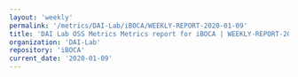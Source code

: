 ```yaml
---
layout: 'weekly'
permalink: '/metrics/DAI-Lab/iBOCA/WEEKLY-REPORT-2020-01-09'
title: 'DAI Lab OSS Metrics Metrics report for iBOCA | WEEKLY-REPORT-2020-01-09'
organization: 'DAI-Lab'
repository: 'iBOCA'
current_date: '2020-01-09'
---
```


